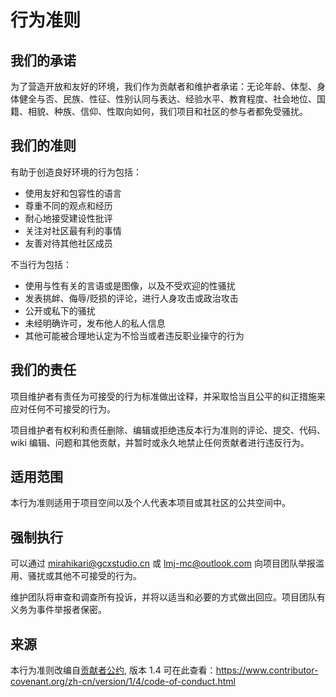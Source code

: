 # 行为准则

## 我们的承诺

为了营造开放和友好的环境，我们作为贡献者和维护者承诺：无论年龄、体型、身体健全与否、民族、性征、性别认同与表达、经验水平、教育程度、社会地位、国籍、相貌、种族、信仰、性取向如何，我们项目和社区的参与者都免受骚扰。

## 我们的准则

有助于创造良好环境的行为包括：

* 使用友好和包容性的语言
* 尊重不同的观点和经历
* 耐心地接受建设性批评
* 关注对社区最有利的事情
* 友善对待其他社区成员

不当行为包括：

* 使用与性有关的言语或是图像，以及不受欢迎的性骚扰
* 发表挑衅、侮辱/贬损的评论，进行人身攻击或政治攻击
* 公开或私下的骚扰
* 未经明确许可，发布他人的私人信息
* 其他可能被合理地认定为不恰当或者违反职业操守的行为

## 我们的责任

项目维护者有责任为可接受的行为标准做出诠释，并采取恰当且公平的纠正措施来应对任何不可接受的行为。

项目维护者有权利和责任删除、编辑或拒绝违反本行为准则的评论、提交、代码、wiki 编辑、问题和其他贡献，并暂时或永久地禁止任何贡献者进行违反行为。

## 适用范围

本行为准则适用于项目空间以及个人代表本项目或其社区的公共空间中。

## 强制执行

可以通过 mirahikari@gcxstudio.cn 或 lmj-mc@outlook.com 向项目团队举报滥用、骚扰或其他不可接受的行为。

维护团队将审查和调查所有投诉，并将以适当和必要的方式做出回应。项目团队有义务为事件举报者保密。

## 来源

本行为准则改编自[贡献者公约][homepage], 版本 1.4
可在此查看：https://www.contributor-covenant.org/zh-cn/version/1/4/code-of-conduct.html

[homepage]: https://www.contributor-covenant.org 